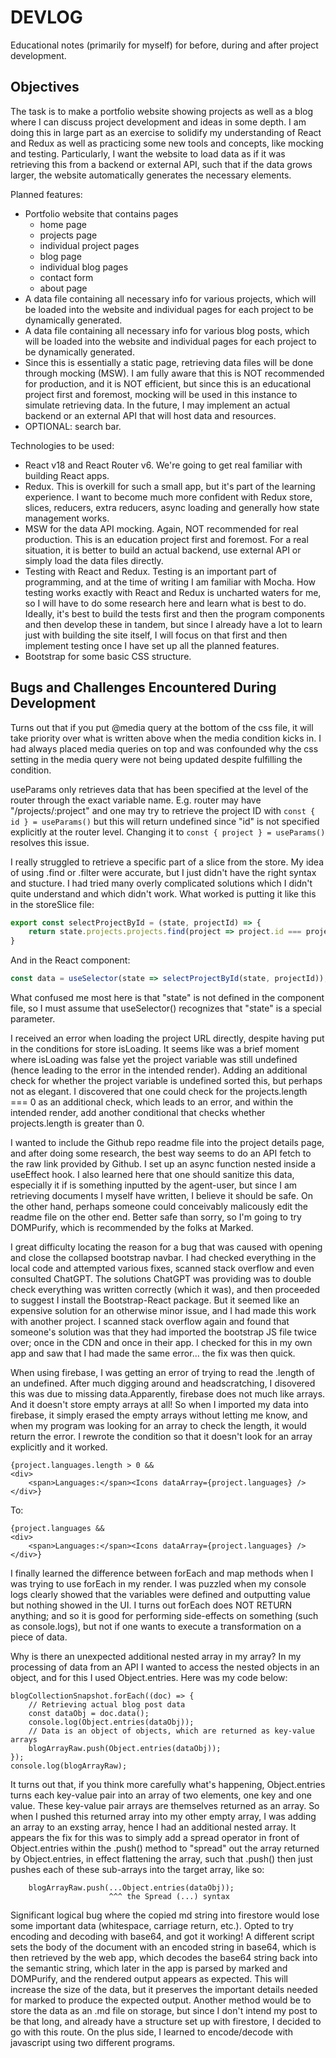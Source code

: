 # DEVLOG

Educational notes (primarily for myself) for before, during and after project development.

## Objectives

The task is to make a portfolio website showing projects as well as a blog where I can discuss project development and ideas in some depth. I am doing this in large part as an exercise to solidify my understanding of React and Redux as well as practicing some new tools and concepts, like mocking and testing. Particularly, I want the website to load data as if it was retrieving this from a backend or external API, such that if the data grows larger, the website automatically generates the necessary elements. 

Planned features:
- Portfolio website that contains pages 
    - home page
    - projects page
    - individual project pages
    - blog page
    - individual blog pages
    - contact form
    - about page
- A data file containing all necessary info for various projects, which will be loaded into the website and individual pages for each project to be dynamically generated.
- A data file containing all necessary info for various blog posts, which will be loaded into the website and individual pages for each project to be dynamically generated.
- Since this is essentially a static page, retrieving data files will be done through mocking (MSW). I am fully aware that this is NOT recommended for production, and it is NOT efficient, but since this is an educational project first and foremost, mocking will be used in this instance to simulate retrieving data. In the future, I may implement an actual backend or an external API that will host data and resources. 
- OPTIONAL: search bar. 

Technologies to be used:
* React v18 and React Router v6. We're going to get real familiar with building React apps.
* Redux. This is overkill for such a small app, but it's part of the learning experience. I want to become much more confident with Redux store, slices, reducers, extra reducers, async loading and generally how state management works.
* MSW for the data API mocking. Again, NOT recommended for real production. This is an education project first and foremost. For a real situation, it is better to build an actual backend, use external API or simply load the data files directly. 
* Testing with React and Redux. Testing is an important part of programming, and at the time of writing I am familiar with Mocha. How testing works exactly with React and Redux is uncharted waters for me, so I will have to do some research here and learn what is best to do. Ideally, it's best to build the tests first and then the program components and then develop these in tandem, but since I already have a lot to learn just with building the site itself, I will focus on that first and then implement testing once I have set up all the planned features.
* Bootstrap for some basic CSS structure. 


## Bugs and Challenges Encountered During Development

Turns out that if you put @media query at the bottom of the css file, it will take priority over what is written above when the media condition kicks in. I had always placed media queries on top and was confounded why the css setting in the media query were not being updated despite fulfilling the condition. 

useParams only retrieves data that has been specified at the level of the router through the exact variable name. E.g. router may have "/projects/:project" and one may try to retrieve the project ID with ```const { id } = useParams()``` but this will return undefined since "id" is not specified explicitly at the router level. Changing it to ```const { project } = useParams()``` resolves this issue. 

I really struggled to retrieve a specific part of a slice from the store. My idea of using .find or .filter were accurate, but I just didn't have the right syntax and stucture. I had tried many overly complicated solutions which I didn't quite understand and which didn't work. What worked is putting it like this in the storeSlice file: 

```javascript
export const selectProjectById = (state, projectId) => {
    return state.projects.projects.find(project => project.id === projectId);
}
```

And in the React component:  

```javascript
const data = useSelector(state => selectProjectById(state, projectId));
```

What confused me most here is that "state" is not defined in the component file, so I must assume that useSelector() recognizes that "state" is a special parameter.

I received an error when loading the project URL directly, despite having put in the conditions for store isLoading. It seems like was a brief moment where isLoading was false yet the project variable was still undefined (hence leading to the error in the intended render). Adding an additional check for whether the project variable is undefined sorted this, but perhaps not as elegant. I discovered that one could check for the projects.length === 0 as an additional check, which leads to an error, and within the intended render, add another conditional that checks whether projects.length is greater than 0. 

I wanted to include the Github repo readme file into the project details page, and after doing some research, the best way seems to do an API fetch to the raw link provided by Github. I set up an async function nested inside a useEffect hook. I also learned here that one should sanitize this data, especially it if is something inputted by the agent-user, but since I am retrieving documents I myself have written, I believe it should be safe. On the other hand, perhaps someone could conceivably malicously edit the readme file on the other end. Better safe than sorry, so I'm going to try DOMPurify, which is recommended by the folks at Marked. 

I great difficulty locating the reason for a bug that was caused with opening and close the collapsed bootstrap navbar. I had checked everything in the local code and attempted various fixes, scanned stack overflow and even consulted ChatGPT. The solutions ChatGPT was providing was to double check everything was written correctly (which it was), and then proceeded to suggest I install the Bootstrap-React package. But it seemed like an expensive solution for an otherwise minor issue, and I had made this work with another project. I scanned stack overflow again and found that someone's solution was that they had imported the bootstrap JS file twice over; once in the CDN and once in their app. I checked for this in my own app and saw that I had made the same error... the fix was then quick. 

When using firebase, I was getting an error of trying to read the .length of an undefined. After much digging around and headscratching, I disovered this was due to missing data.Apparently, firebase does not much like arrays. And it doesn't store empty arrays at all! So when I imported my data into firebase, it simply erased the empty arrays without letting me know, and when my program was looking for an array to check the length, it would return the error. I rewrote the condition so that it doesn't look for an array explicitly and it worked.

```
{project.languages.length > 0 &&
<div>
    <span>Languages:</span><Icons dataArray={project.languages} />
</div>}
```
To:
```
{project.languages &&
<div>
    <span>Languages:</span><Icons dataArray={project.languages} />
</div>}
```

I finally learned the difference between forEach and map methods when I was trying to use forEach in my render. I was puzzled when my console logs clearly showed that the variables were defined and outputting value but nothing showed in the UI. I turns out forEach does NOT RETURN anything; and so it is good for performing side-effects on something (such as console.logs), but not if one wants to execute a transformation on a piece of data. 

Why is there an unexpected additional nested array in my array? In my processing of data from an API I wanted to access the nested objects in an object, and for this I used Object.entries. Here was my code below:
```
blogCollectionSnapshot.forEach((doc) => {
    // Retrieving actual blog post data
    const dataObj = doc.data();
    console.log(Object.entries(dataObj));
    // Data is an object of objects, which are returned as key-value arrays
    blogArrayRaw.push(Object.entries(dataObj));
});
console.log(blogArrayRaw);
```
It turns out that, if you think more carefully what's happening, Object.entries turns each key-value pair into an array of two elements, one key and one value. These key-value pair arrays are themselves returned as an array. So when I pushed this returned array into my other empty array, I was adding an array to an exsting array, hence I had an additional nested array. It appears the fix for this was to simply add a spread operator in front of Object.entries within the .push() method to "spread" out the array returned by Object.entries, in effect flattening the array, such that .push() then just pushes each of these sub-arrays into the target array, like so:
```
    blogArrayRaw.push(...Object.entries(dataObj));
                      ^^^ the Spread (...) syntax
```


Significant logical bug where the copied md string into firestore would lose some important data (whitespace, carriage return, etc.). Opted to try encoding and decoding with base64, and got it working! A different script sets the body of the document with an encoded string in base64, which is then retrieved by the web app, which decodes the base64 string back into the semantic string, which later in the app is parsed by marked and DOMPurify, and the rendered output appears as expected. This will increase the size of the data, but it preserves the important details needed for marked to produce the expected output. Another method would be to store the data as an .md file on storage, but since I don't intend my post to be that long, and already have a structure set up with firestore, I decided to go with this route. On the plus side, I learned to encode/decode with javascript using two different programs. 
